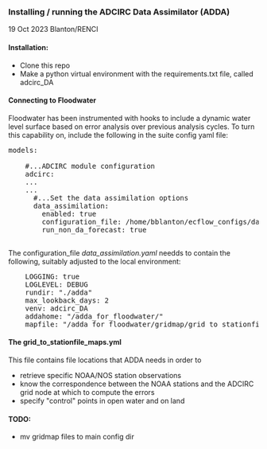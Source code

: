 ### Installing / running the ADCIRC Data Assimilator (ADDA)

19 Oct 2023
Blanton/RENCI

#### Installation:

- Clone this repo
- Make a python virtual environment with the requirements.txt file, called adcirc_DA

#### Connecting to Floodwater

Floodwater has been instrumented with hooks to include a dynamic water level surface based on error analysis over previous analysis cycles.  To turn this capability on, include the following in the suite config yaml file: 

<pre>
models:

    #...ADCIRC module configuration
    adcirc:
    ...
    ...
      #...Set the data assimilation options
      data_assimilation:
        enabled: true
        configuration_file: /home/bblanton/ecflow_configs/da/data_assimilation.yaml
        run_non_da_forecast: true

</pre>

The configuration_file *data_assimilation.yaml* needds to contain the following, suitably adjusted to the local environment:
<pre>
    LOGGING: true
    LOGLEVEL: DEBUG
    rundir: "./adda"
    max_lookback_days: 2
    venv: adcirc_DA
    addahome: "<path to>/adda_for_floodwater/"
    mapfile: "<path to>/adda_for_floodwater/gridmap/grid_to_stationfile_maps.yml"
</pre>

#### The grid_to_stationfile_maps.yml
This file contains file locations that ADDA needs in order to 
- retrieve specific NOAA/NOS station observations
- know the correspondence between the NOAA stations and the ADCIRC grid node at which to compute the errors
- specify "control" points in open water and on land
  
#### TODO:
- mv gridmap files to main config dir

